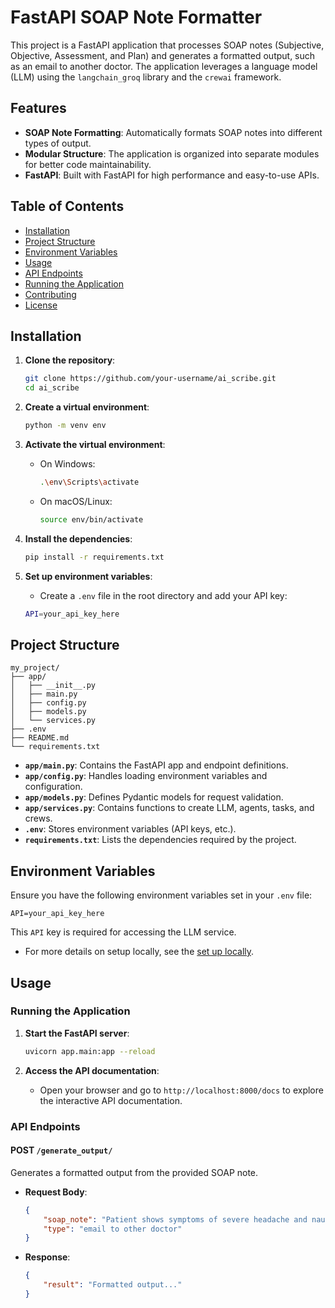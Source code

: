 # FastAPI SOAP Note Formatter

This project is a FastAPI application that processes SOAP notes (Subjective, Objective, Assessment, and Plan) and generates a formatted output, such as an email to another doctor. The application leverages a language model (LLM) using the `langchain_groq` library and the `crewai` framework.

## Features

- **SOAP Note Formatting**: Automatically formats SOAP notes into different types of output.
- **Modular Structure**: The application is organized into separate modules for better code maintainability.
- **FastAPI**: Built with FastAPI for high performance and easy-to-use APIs.

## Table of Contents

- [Installation](#installation)
- [Project Structure](#project-structure)
- [Environment Variables](#environment-variables)
- [Usage](#usage)
- [API Endpoints](#api-endpoints)
- [Running the Application](#running-the-application)
- [Contributing](#contributing)
- [License](#license)

## Installation

1. **Clone the repository**:
    ```bash
    git clone https://github.com/your-username/ai_scribe.git
    cd ai_scribe
    ```

2. **Create a virtual environment**:
    ```bash
    python -m venv env
    ```

3. **Activate the virtual environment**:
    - On Windows:
        ```bash
        .\env\Scripts\activate
        ```
    - On macOS/Linux:
        ```bash
        source env/bin/activate
        ```

4. **Install the dependencies**:
    ```bash
    pip install -r requirements.txt
    ```

5. **Set up environment variables**:
    - Create a `.env` file in the root directory and add your API key:
    ```bash
    API=your_api_key_here
    ```

## Project Structure

```plaintext
my_project/
├── app/
│   ├── __init__.py
│   ├── main.py
│   ├── config.py
│   ├── models.py
│   └── services.py
├── .env
├── README.md
└── requirements.txt
```

- **`app/main.py`**: Contains the FastAPI app and endpoint definitions.
- **`app/config.py`**: Handles loading environment variables and configuration.
- **`app/models.py`**: Defines Pydantic models for request validation.
- **`app/services.py`**: Contains functions to create LLM, agents, tasks, and crews.
- **`.env`**: Stores environment variables (API keys, etc.).
- **`requirements.txt`**: Lists the dependencies required by the project.

## Environment Variables

Ensure you have the following environment variables set in your `.env` file:

```plaintext
API=your_api_key_here
```

This `API` key is required for accessing the LLM service.

- For more details on setup locally, see the [set up locally](./ollama.md).

## Usage

### Running the Application

1. **Start the FastAPI server**:
    ```bash
    uvicorn app.main:app --reload
    ```

2. **Access the API documentation**:
   - Open your browser and go to `http://localhost:8000/docs` to explore the interactive API documentation.

### API Endpoints

#### POST `/generate_output/`

Generates a formatted output from the provided SOAP note.

- **Request Body**:
  ```json
  {
      "soap_note": "Patient shows symptoms of severe headache and nausea. Diagnosis is likely migraine. Treatment plan includes pain relievers and rest.",
      "type": "email to other doctor"
  }
  ```

- **Response**:
  ```json
  {
      "result": "Formatted output..."
  }
  ```

